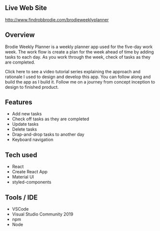 ## Live Web Site

http://www.findrobbrodie.com/brodieweeklyplanner

## Overview

Brodie Weekly Planner is a weekly planner app used for the five-day work week. The work flow is create a plan for the week ahead of time by adding tasks to each day.  As you work through the week, check of tasks as they are completed.

Click here to see a video tutorial series explaining the approach and rationale I used to design and develop this app. You can follow along and build the app as I build it.  Follow me on a journey from concept inception to design to finished product.

## Features

- Add new tasks
- Check off tasks as they are completed
- Update tasks
- Delete tasks
- Drap-and-drop tasks to another day
- Keyboard navigation

## Tech used

- React
- Create React App
- Material UI
- styled-components

## Tools / IDE

- VSCode
- Visual Studio Community 2019
- npm
- Node
